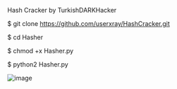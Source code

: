 Hash Cracker
by TurkishDARKHacker

$ git clone https://github.com/userxray/HashCracker.git


$ cd Hasher


$ chmod +x Hasher.py


$ python2 Hasher.py

![image](https://user-images.githubusercontent.com/91960201/160287997-513f30a0-ae5c-4c03-be52-5c1345a6746a.png)
